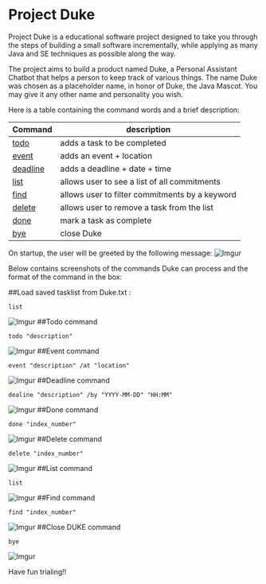 # Project Duke

Project Duke is a educational software project designed to take you through the steps of building a small software incrementally, while applying as many Java and SE techniques as possible along the way.

The project aims to build a product named Duke, a Personal Assistant Chatbot that helps a person to keep track of various things. The name Duke was chosen as a placeholder name, in honor of Duke, the Java Mascot. You may give it any other name and personality you wish.

Here is a table containing the command words and a brief description:

Command | description
------------ | -------------
[todo](#todo-command) | adds a task to be completed
[event](#event-command) | adds an event + location 
[deadline](#deadline-command) | adds a deadline + date + time
[list](#list-command) | allows user to see a list of all commitments
[find](##find-command) | allows user to filter commitments by a keyword
[delete](##delete-command) | allows user to remove a task from the list
[done](##done-command) | mark a task as complete
[bye](##close-duke-command) | close Duke

On startup, the user will be greeted by the following message:
![Imgur](https://i.imgur.com/tW87ITA.jpg)

Below contains screenshots of the commands Duke can process and the format of the command in the box:

##Load saved tasklist from Duke.txt :
   ```
  list
   ```
![Imgur](https://i.imgur.com/vdB5yXK.jpg)
##Todo command

   ```
  todo "description"
   ```
![Imgur](https://i.imgur.com/3NFVn3U.jpg)
##Event command

   ```
  event "description" /at "location"
   ```
![Imgur](https://i.imgur.com/fcUClHK.jpg)
##Deadline command

   ```
  dealine "description" /by "YYYY-MM-DD" "HH:MM"
   ```
![Imgur](https://i.imgur.com/xL42jdE.jpg)
##Done command

   ```
  done "index_number"
   ```
![Imgur](https://i.imgur.com/Hs0F7Ej.jpg)
##Delete command

   ```
 delete "index_number"
   ```
![Imgur](https://i.imgur.com/1tfECL4.jpg)
##List command

   ```
  list
   ```

![Imgur](https://i.imgur.com/BOq0AwX.jpg)
##Find command

   ```
  find "index_number"
   ```
![Imgur](https://i.imgur.com/XcLGGCH.jpg)
##Close DUKE command

   ```
 bye
   ```
![Imgur](https://i.imgur.com/MJVdEue.jpg)

Have fun trialing!!